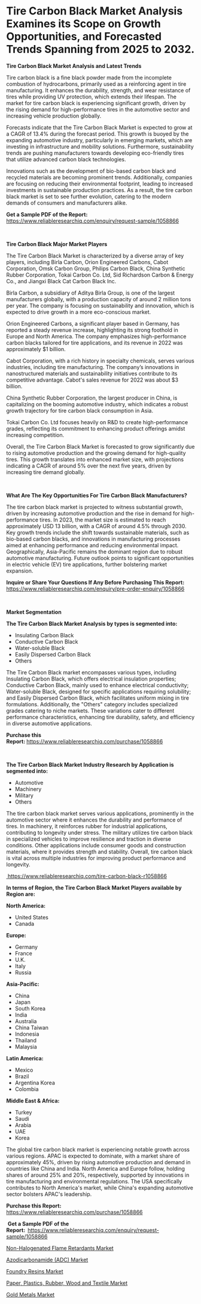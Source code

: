 <p><h1>Tire Carbon Black Market Analysis Examines its Scope on Growth Opportunities, and Forecasted Trends Spanning from 2025 to 2032.</h1></p><p><strong>Tire Carbon Black Market Analysis and Latest Trends</strong></p>
<p><p>Tire carbon black is a fine black powder made from the incomplete combustion of hydrocarbons, primarily used as a reinforcing agent in tire manufacturing. It enhances the durability, strength, and wear resistance of tires while providing UV protection, which extends their lifespan. The market for tire carbon black is experiencing significant growth, driven by the rising demand for high-performance tires in the automotive sector and increasing vehicle production globally.</p><p>Forecasts indicate that the Tire Carbon Black Market is expected to grow at a CAGR of 13.4% during the forecast period. This growth is buoyed by the expanding automotive industry, particularly in emerging markets, which are investing in infrastructure and mobility solutions. Furthermore, sustainability trends are pushing manufacturers towards developing eco-friendly tires that utilize advanced carbon black technologies.</p><p>Innovations such as the development of bio-based carbon black and recycled materials are becoming prominent trends. Additionally, companies are focusing on reducing their environmental footprint, leading to increased investments in sustainable production practices. As a result, the tire carbon black market is set to see further evolution, catering to the modern demands of consumers and manufacturers alike.</p></p>
<p><strong>Get a Sample PDF of the Report:&nbsp;</strong> <a href="https://www.reliableresearchiq.com/enquiry/request-sample/1058866?utm_campaign=1141&utm_medium=2&utm_source=Github&utm_content=ia&utm_term=31032025&utm_id=tire-carbon-black">https://www.reliableresearchiq.com/enquiry/request-sample/1058866</a></p>
<p>&nbsp;</p>
<p><strong>Tire Carbon Black Major Market Players</strong></p>
<p><p>The Tire Carbon Black Market is characterized by a diverse array of key players, including Birla Carbon, Orion Engineered Carbons, Cabot Corporation, Omsk Carbon Group, Philips Carbon Black, China Synthetic Rubber Corporation, Tokai Carbon Co. Ltd, Sid Richardson Carbon & Energy Co., and Jiangxi Black Cat Carbon Black Inc. </p><p>Birla Carbon, a subsidiary of Aditya Birla Group, is one of the largest manufacturers globally, with a production capacity of around 2 million tons per year. The company is focusing on sustainability and innovation, which is expected to drive growth in a more eco-conscious market.</p><p>Orion Engineered Carbons, a significant player based in Germany, has reported a steady revenue increase, highlighting its strong foothold in Europe and North America. The company emphasizes high-performance carbon blacks tailored for tire applications, and its revenue in 2022 was approximately $1 billion.</p><p>Cabot Corporation, with a rich history in specialty chemicals, serves various industries, including tire manufacturing. The company’s innovations in nanostructured materials and sustainability initiatives contribute to its competitive advantage. Cabot's sales revenue for 2022 was about $3 billion.</p><p>China Synthetic Rubber Corporation, the largest producer in China, is capitalizing on the booming automotive industry, which indicates a robust growth trajectory for tire carbon black consumption in Asia. </p><p>Tokai Carbon Co. Ltd focuses heavily on R&D to create high-performance grades, reflecting its commitment to enhancing product offerings amidst increasing competition.</p><p>Overall, the Tire Carbon Black Market is forecasted to grow significantly due to rising automotive production and the growing demand for high-quality tires. This growth translates into enhanced market size, with projections indicating a CAGR of around 5% over the next five years, driven by increasing tire demand globally.</p></p>
<p>&nbsp;</p>
<p><strong>What Are The Key Opportunities For Tire Carbon Black Manufacturers?</strong></p>
<p><p>The tire carbon black market is projected to witness substantial growth, driven by increasing automotive production and the rise in demand for high-performance tires. In 2023, the market size is estimated to reach approximately USD 13 billion, with a CAGR of around 4.5% through 2030. Key growth trends include the shift towards sustainable materials, such as bio-based carbon blacks, and innovations in manufacturing processes aimed at enhancing performance and reducing environmental impact. Geographically, Asia-Pacific remains the dominant region due to robust automotive manufacturing. Future outlook points to significant opportunities in electric vehicle (EV) tire applications, further bolstering market expansion.</p></p>
<p><strong>Inquire or Share Your Questions If Any Before Purchasing This Report:</strong> <a href="https://www.reliableresearchiq.com/enquiry/pre-order-enquiry/1058866?utm_campaign=1141&utm_medium=2&utm_source=Github&utm_content=ia&utm_term=31032025&utm_id=tire-carbon-black">https://www.reliableresearchiq.com/enquiry/pre-order-enquiry/1058866</a></p>
<p>&nbsp;</p>
<p><strong>Market Segmentation</strong></p>
<p><strong>The Tire Carbon Black Market Analysis by types is segmented into:</strong></p>
<p><ul><li>Insulating Carbon Black</li><li>Conductive Carbon Black</li><li>Water-soluble Black</li><li>Easily Dispersed Carbon Black</li><li>Others</li></ul></p>
<p><p>The Tire Carbon Black market encompasses various types, including Insulating Carbon Black, which offers electrical insulation properties; Conductive Carbon Black, mainly used to enhance electrical conductivity; Water-soluble Black, designed for specific applications requiring solubility; and Easily Dispersed Carbon Black, which facilitates uniform mixing in tire formulations. Additionally, the "Others" category includes specialized grades catering to niche markets. These variations cater to different performance characteristics, enhancing tire durability, safety, and efficiency in diverse automotive applications.</p></p>
<p><strong>Purchase this Report:&nbsp;</strong><a href="https://www.reliableresearchiq.com/purchase/1058866?utm_campaign=1141&utm_medium=2&utm_source=Github&utm_content=ia&utm_term=31032025&utm_id=tire-carbon-black">https://www.reliableresearchiq.com/purchase/1058866</a></p>
<p>&nbsp;</p>
<p><strong>The Tire Carbon Black Market Industry Research by Application is segmented into:</strong></p>
<p><ul><li>Automotive</li><li>Machinery</li><li>Military</li><li>Others</li></ul></p>
<p><p>The tire carbon black market serves various applications, prominently in the automotive sector where it enhances the durability and performance of tires. In machinery, it reinforces rubber for industrial applications, contributing to longevity under stress. The military utilizes tire carbon black in specialized vehicles to improve resilience and traction in diverse conditions. Other applications include consumer goods and construction materials, where it provides strength and stability. Overall, tire carbon black is vital across multiple industries for improving product performance and longevity.</p></p>
<p><a href="https://www.reliableresearchiq.com/tire-carbon-black-r1058866?utm_campaign=1141&utm_medium=2&utm_source=Github&utm_content=ia&utm_term=31032025&utm_id=tire-carbon-black">&nbsp;https://www.reliableresearchiq.com/tire-carbon-black-r1058866</a></p>
<p><strong>In terms of Region, the Tire Carbon Black Market Players available by Region are:</strong></p>
<p>
    <p> <strong> North America: </strong>
        <ul>
            <li>United States</li>
            <li>Canada</li>
        </ul>
        </p> 
    <p> <strong> Europe: </strong>
        <ul>
            <li>Germany</li>
            <li>France</li>
            <li>U.K.</li>
            <li>Italy</li>
            <li>Russia</li>
        </ul>
        </p> 
    <p> <strong> Asia-Pacific: </strong>
        <ul>
            <li>China</li>
            <li>Japan</li>
            <li>South Korea</li>
            <li>India</li>
            <li>Australia</li>
            <li>China Taiwan</li>
            <li>Indonesia</li>
            <li>Thailand</li>
            <li>Malaysia</li>
        </ul>
        </p> 
    <p> <strong> Latin America: </strong>
        <ul>
            <li>Mexico</li>
            <li>Brazil</li>
            <li>Argentina Korea</li>
            <li>Colombia</li>
        </ul>
        </p> 
    <p> <strong> Middle East & Africa: </strong>
        <ul>
            <li>Turkey</li>
            <li>Saudi</li>
            <li>Arabia</li>
            <li>UAE</li>
            <li>Korea</li>
        </ul>
    </p>
    </p>
<p><p>The global tire carbon black market is experiencing notable growth across various regions. APAC is expected to dominate, with a market share of approximately 45%, driven by rising automotive production and demand in countries like China and India. North America and Europe follow, holding shares of around 25% and 20%, respectively, supported by innovations in tire manufacturing and environmental regulations. The USA specifically contributes to North America's market, while China's expanding automotive sector bolsters APAC's leadership.</p></p>
<p><strong>Purchase this Report: </strong><a href="https://www.reliableresearchiq.com/purchase/1058866?utm_campaign=1141&utm_medium=2&utm_source=Github&utm_content=ia&utm_term=31032025&utm_id=tire-carbon-black">https://www.reliableresearchiq.com/purchase/1058866</a></p>
<p>&nbsp;<strong>Get a Sample PDF of the Report:&nbsp;&nbsp;</strong><a href="https://www.reliableresearchiq.com/enquiry/request-sample/1058866?utm_campaign=1141&utm_medium=2&utm_source=Github&utm_content=ia&utm_term=31032025&utm_id=tire-carbon-black">https://www.reliableresearchiq.com/enquiry/request-sample/1058866</a></p>
<p><strong></strong></p>
<p><p><a href="https://github.com/cagleplittrw/Market-Research-Report-List-1/blob/main/non-halogenated-flame-retardants-market.md?utm_campaign=1141&utm_medium=2&utm_source=Github&utm_content=ia&utm_term=31032025&utm_id=tire-carbon-black">Non-Halogenated Flame Retardants Market</a></p><p><a href="https://github.com/marrahcerpas05/Market-Research-Report-List-1/blob/main/azodicarbonamide-adc-market.md?utm_campaign=1141&utm_medium=2&utm_source=Github&utm_content=ia&utm_term=31032025&utm_id=tire-carbon-black">Azodicarbonamide (ADC) Market</a></p><p><a href="https://github.com/dichkotuanny/Market-Research-Report-List-1/blob/main/foundry-resins-market.md?utm_campaign=1141&utm_medium=2&utm_source=Github&utm_content=ia&utm_term=31032025&utm_id=tire-carbon-black">Foundry Resins Market</a></p><p><a href="https://github.com/dahcheeviola/Market-Research-Report-List-1/blob/main/paper-plastics-rubber-wood-and-textile-market.md?utm_campaign=1141&utm_medium=2&utm_source=Github&utm_content=ia&utm_term=31032025&utm_id=tire-carbon-black">Paper, Plastics, Rubber, Wood and Textile Market</a></p><p><a href="https://github.com/rojannovarwd/Market-Research-Report-List-1/blob/main/gold-metals-market.md?utm_campaign=1141&utm_medium=2&utm_source=Github&utm_content=ia&utm_term=31032025&utm_id=tire-carbon-black">Gold Metals Market</a></p></p>
